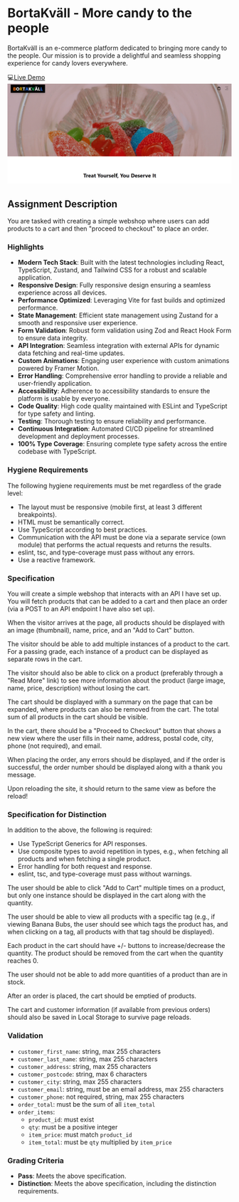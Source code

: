 # BortaKväll - More candy to the people

BortaKväll is an e-commerce platform dedicated to bringing more candy to the people. Our mission is to provide a delightful and seamless shopping experience for candy lovers everywhere.

💻[Live Demo](https://borta-kv-ll.vercel.app/)
![Preview image](/public/images/Bortkvall.png)

## Assignment Description

You are tasked with creating a simple webshop where users can add products to a cart and then "proceed to checkout" to place an order.

### Highlights

- **Modern Tech Stack**: Built with the latest technologies including React, TypeScript, Zustand, and Tailwind CSS for a robust and scalable application.
- **Responsive Design**: Fully responsive design ensuring a seamless experience across all devices.
- **Performance Optimized**: Leveraging Vite for fast builds and optimized performance.
- **State Management**: Efficient state management using Zustand for a smooth and responsive user experience.
- **Form Validation**: Robust form validation using Zod and React Hook Form to ensure data integrity.
- **API Integration**: Seamless integration with external APIs for dynamic data fetching and real-time updates.
- **Custom Animations**: Engaging user experience with custom animations powered by Framer Motion.
- **Error Handling**: Comprehensive error handling to provide a reliable and user-friendly application.
- **Accessibility**: Adherence to accessibility standards to ensure the platform is usable by everyone.
- **Code Quality**: High code quality maintained with ESLint and TypeScript for type safety and linting.
- **Testing**: Thorough testing to ensure reliability and performance.
- **Continuous Integration**: Automated CI/CD pipeline for streamlined development and deployment processes.
- **100% Type Coverage**: Ensuring complete type safety across the entire codebase with TypeScript.

### Hygiene Requirements

The following hygiene requirements must be met regardless of the grade level:

- The layout must be responsive (mobile first, at least 3 different breakpoints).
- HTML must be semantically correct.
- Use TypeScript according to best practices.
- Communication with the API must be done via a separate service (own module) that performs the actual requests and returns the results.
- eslint, tsc, and type-coverage must pass without any errors.
- Use a reactive framework.

### Specification

You will create a simple webshop that interacts with an API I have set up. You will fetch products that can be added to a cart and then place an order (via a POST to an API endpoint I have also set up).

When the visitor arrives at the page, all products should be displayed with an image (thumbnail), name, price, and an "Add to Cart" button.

The visitor should be able to add multiple instances of a product to the cart. For a passing grade, each instance of a product can be displayed as separate rows in the cart.

The visitor should also be able to click on a product (preferably through a "Read More" link) to see more information about the product (large image, name, price, description) without losing the cart.

The cart should be displayed with a summary on the page that can be expanded, where products can also be removed from the cart. The total sum of all products in the cart should be visible.

In the cart, there should be a "Proceed to Checkout" button that shows a new view where the user fills in their name, address, postal code, city, phone (not required), and email.

When placing the order, any errors should be displayed, and if the order is successful, the order number should be displayed along with a thank you message.

Upon reloading the site, it should return to the same view as before the reload!

### Specification for Distinction

In addition to the above, the following is required:

- Use TypeScript Generics for API responses.
- Use composite types to avoid repetition in types, e.g., when fetching all products and when fetching a single product.
- Error handling for both request and response.
- eslint, tsc, and type-coverage must pass without warnings.

The user should be able to click "Add to Cart" multiple times on a product, but only one instance should be displayed in the cart along with the quantity.

The user should be able to view all products with a specific tag (e.g., if viewing Banana Bubs, the user should see which tags the product has, and when clicking on a tag, all products with that tag should be displayed).

Each product in the cart should have +/- buttons to increase/decrease the quantity. The product should be removed from the cart when the quantity reaches 0.

The user should not be able to add more quantities of a product than are in stock.

After an order is placed, the cart should be emptied of products.

The cart and customer information (if available from previous orders) should also be saved in Local Storage to survive page reloads.

### Validation

- `customer_first_name`: string, max 255 characters
- `customer_last_name`: string, max 255 characters
- `customer_address`: string, max 255 characters
- `customer_postcode`: string, max 6 characters
- `customer_city`: string, max 255 characters
- `customer_email`: string, must be an email address, max 255 characters
- `customer_phone`: not required, string, max 255 characters
- `order_total`: must be the sum of all `item_total`
- `order_items`:
  - `product_id`: must exist
  - `qty`: must be a positive integer
  - `item_price`: must match `product_id`
  - `item_total`: must be `qty` multiplied by `item_price`

### Grading Criteria

- **Pass**: Meets the above specification.
- **Distinction**: Meets the above specification, including the distinction requirements.
